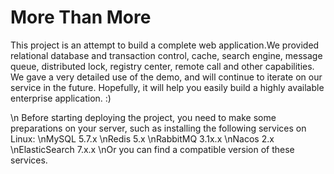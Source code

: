 # More Than More
This project is an attempt to build a complete web application.We provided relational database and transaction control, cache, search engine, message queue, distributed lock, registry center, remote call and other capabilities.
We gave a very detailed use of the demo, and will continue to iterate on our service in the future.
Hopefully, it will help you easily build a highly available enterprise application. :)

\n
Before starting deploying the project, you need to make some preparations on your server, such as installing the following services on Linux:
\nMySQL 5.7.x
\nRedis 5.x
\nRabbitMQ 3.1x.x
\nNacos 2.x
\nElasticSearch 7.x.x
\nOr you can find a compatible version of these services.
